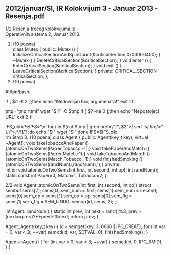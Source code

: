 2012/januar/SI, IR Kolokvijum 3 - Januar 2013 - Resenja.pdf
--------------------------------------------------------------------------------


1/2 
Rešenja trećeg kolokvijuma iz  
Operativnih sistema 2, Januar 2013. 
1. (10 poena)  
class Mutex { 
public: 
  Mutex () 
    { InitializeCriticalSectionAndSpinCount(&criticalSection,0x00000400); } 
 ~Mutex() 
    { DeleteCriticalSection(&criticalSection); } 
  void enter () 
    { EnterCriticalSection(&criticalSection); } 
  void exit () 
    { LeaveCriticalSection(&criticalSection); } 
private: 
  CRITICAL_SECTION criticalSection; 
}; 
2. (10 poena) 
 
#!/bin/bash 
 
if [ $# -lt 2 ];then 
    echo "Nedovoljan broj argumenata!" 
    exit 1 
fi 
 
tmp="tmp.html" 
wget "$1" -O $tmp 
if [ $? -ne 0 ];then 
    echo "Nepostojeci URL" 
    exit 2 
fi 
 
IFS_old=$IFS 
IFS=$'\n' 
for i in $(cat $tmp | grep href=\".*\.$2\"\>| sed 
's/.*href="\(.*\)">.*/\1/');do 
    echo "$i" 
    wget "$i" 
done 
IFS=$IFS_old  
rm $tmp 
3. (10 poena) 
class Agent { 
public: 
 Agent(key_t key); 
 virtual ~Agent(); 
 void takeTobaccoAndPaper () {atomicOnTwoSems(Paper,Tobacco,-1);} 
 void takePaperAndMatch   () {atomicOnTwoSems(Paper,Match,-1);} 
 void takeTobaccoAndMatch () {atomicOnTwoSems(Match,Tobacco,-1);} 
 void finishedSmoking () {atomicOnTwoSems(randNum(),randNum(),1);} 
private:  
 int id; 
 void atomicOnTwoSems(int first, int second, int op); 
 int randNum(); 
 static const int Paper=0, Match=1, Tobacco=2; 
}; 
 
 

2/2 
void Agent::atomicOnTwoSems(int first, int second, int op){ 
  struct sembuf sems[2]; 
     sems[0].sem_num = first; 
     sems[1].sem_num = second; 
     sems[0].sem_op = sems[1].sem_op = op; 
     sems[0].sem_flg =  sems[1].sem_flg = SEM_UNDO; 
     semop(id, sems, 2); 
 } 
 
int Agent::randNum() { 
 static int prev; 
 int next = rand()%3; 
 prev =(next==prev)?++prev%3:next; 
 return  prev; 
} 
 
Agent::Agent(key_t key) { 
  id = semget(key, 3, 0666 | IPC_CREAT); 
  for (int var = 0; var < 3; ++var) 
     semctl(id, var, SETVAL, 0); 
  finishedSmoking(); 
} 
 
Agent::~Agent() { 
  for (int var = 0; var < 3; ++var) { 
   semctl(id, 0, IPC_RMID); 
  } 
} 
 
 